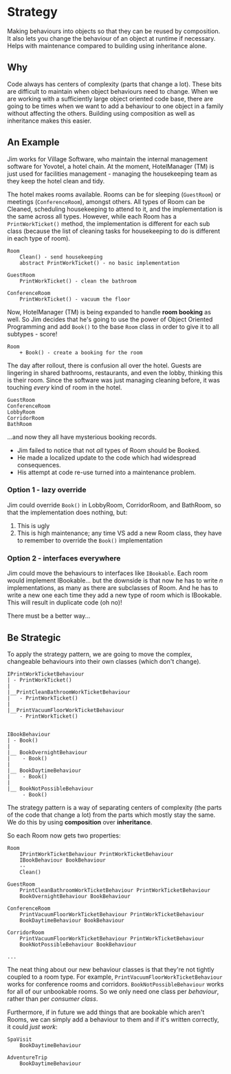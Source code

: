 # Strategy

Making behaviours into objects so that they can be reused by composition. It also lets you change the behaviour of an object at runtime if necessary. Helps with maintenance compared to building using inheritance alone.


## Why

Code always has centers of complexity (parts that change a lot). These bits are difficult to maintain when object behaviours need to change. When we are working with a sufficiently large object oriented code base, there are going to be times when we want to add a behaviour to one object in a family without affecting the others. Building using composition as well as inheritance makes this easier.


## An Example

Jim works for Village Software, who maintain the internal management software for Yovotel, a hotel chain. At the moment, HotelManager (TM) is just used for facilities management - managing the housekeeping team as they keep the hotel clean and tidy.

The hotel makes rooms available. Rooms can be for sleeping (`GuestRoom`) or meetings (`ConferenceRoom`), amongst others. All types of Room can be Cleaned, scheduling housekeeping to attend to it, and the implementation is the same across all types. However, while each Room has a `PrintWorkTicket()` method, the implementation is different for each sub class (because the list of cleaning tasks for housekeeping to do is different in each type of room).

	Room
		Clean() - send housekeeping
		abstract PrintWorkTicket() - no basic implementation
		
	GuestRoom
		PrintWorkTicket() - clean the bathroom
		
	ConferenceRoom
		PrintWorkTicket() - vacuum the floor

Now, HotelManager (TM) is being expanded to handle **room booking** as well. So Jim decides that he's going to use the power of Object Oriented Programming and add `Book()` to the base `Room` class in order to give it to all subtypes - score!

	Room
		+ Book() - create a booking for the room
		
The day after rollout, there is confusion all over the hotel. Guests are lingering in shared bathrooms, restaurants, and even the lobby, thinking this is their room. Since the software was just managing cleaning before, it was touching *every* kind of room in the hotel.

	GuestRoom
	ConferenceRoom
	LobbyRoom
	CorridorRoom
	BathRoom
	
...and now they all have mysterious booking records. 

 * Jim failed to notice that not *all* types of Room should be Booked.
 * He made a localized update to the code which had widespread consequences.
 * His attempt at code re-use turned into a maintenance problem.
 
### Option 1 - lazy override

Jim could override `Book()` in LobbyRoom, CorridorRoom, and BathRoom, so that the implementation does nothing, but:

 1. This is ugly
 2. This is high maintenance; any time VS add a new Room class, they have to remember to override the `Book()` implementation
 
### Option 2 - interfaces everywhere

Jim could move the behaviours to interfaces like `IBookable`. Each room would implement IBookable... but the downside is that now he has to write *n* implementations, as many as there are subclasses of Room. And he has to write a new one each time they add a new type of room which is IBookable. This will result in duplicate code (oh no)!

There must be a better way...


## Be **Strategic**

To apply the strategy pattern, we are going to move the complex, changeable behaviours into their own classes (which don't change).

	IPrintWorkTicketBehaviour
	| - PrintWorkTicket()
	|
	|__PrintCleanBathroomWorkTicketBehaviour
	|   - PrintWorkTicket()
	|
	|__PrintVacuumFloorWorkTicketBehaviour
		- PrintWorkTicket()

		
	IBookBehaviour
	| - Book()
	|
	|__ BookOvernightBehaviour
	|    - Book()            
	|
	|__ BookDaytimeBehaviour
	|	 - Book()
	|
	|__ BookNotPossibleBehaviour
		 - Book()

The strategy pattern is a way of separating centers of complexity (the parts of the code that change a lot) from the parts which mostly stay the same. We do this by using **composition** over **inheritance**.

So each Room now gets two properties:

	Room
		IPrintWorkTicketBehaviour PrintWorkTicketBehaviour
		IBookBehaviour BookBehaviour
		--
		Clean()
		
	GuestRoom
		PrintCleanBathroomWorkTicketBehaviour PrintWorkTicketBehaviour
		BookOvernightBehaviour BookBehaviour
		
	ConferenceRoom
		PrintVacuumFloorWorkTicketBehaviour PrintWorkTicketBehaviour
		BookDaytimeBehaviour BookBehaviour

	CorridorRoom
		PrintVacuumFloorWorkTicketBehaviour PrintWorkTicketBehaviour
		BookNotPossibleBehaviour BookBehaviour

	...
	
The neat thing about our new behaviour classes is that they're not tightly coupled to a room type. For example, `PrintVacuumFloorWorkTicketBehaviour` works for conference rooms and corridors. `BookNotPossibleBehaviour` works for all of our unbookable rooms. So we only need one class per *behaviour*, rather than per *consumer class*.

Furthermore, if in future we add things that are bookable which aren't Rooms, we can simply add a behaviour to them and if it's written correctly, it could *just work*:

	SpaVisit
		BookDaytimeBehaviour
	
	AdventureTrip
		BookDaytimeBehaviour
		

